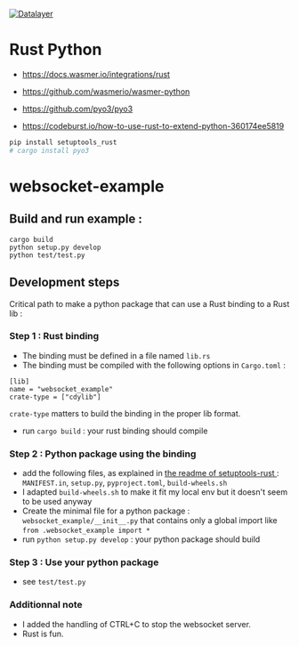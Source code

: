 [![Datalayer](https://datalayer.s3.us-east-1.amazonaws.com/datalayer-25.svg)](https://datalayer.io)

# Rust Python

- https://docs.wasmer.io/integrations/rust
- https://github.com/wasmerio/wasmer-python

- https://github.com/pyo3/pyo3

- https://codeburst.io/how-to-use-rust-to-extend-python-360174ee5819

```bash
pip install setuptools_rust
# cargo install pyo3
```



# websocket-example

## Build and run example : 

```
cargo build  
python setup.py develop  
python test/test.py  
```

## Development steps 

Critical path to make a python package that can use a Rust binding to a Rust lib :

### Step 1 : Rust binding
- The binding must be defined in a file named `lib.rs`
- The binding must be compiled with the following options in `Cargo.toml` :
```
[lib]
name = "websocket_example"
crate-type = ["cdylib"]
```
`crate-type` matters to build the binding in the proper lib format.
- run `cargo build` : your rust binding should compile


### Step 2 : Python package using the binding
- add the following files, as explained in [the readme of setuptools-rust ](https://github.com/PyO3/setuptools-rust) : `MANIFEST.in`, `setup.py`, `pyproject.toml`, `build-wheels.sh`
- I adapted `build-wheels.sh` to make it fit my local env but it doesn't seem to be used anyway
- Create the minimal file for a python package : `websocket_example/__init__.py` that contains only a global import like `from .websocket_example import *`
- run `python setup.py develop` : your python package should build

### Step 3 : Use your python package

- see `test/test.py`


### Additionnal note 

- I added the handling of CTRL+C to stop the websocket server. 
- Rust is fun.